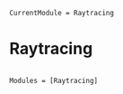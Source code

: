 ```@meta
CurrentModule = Raytracing
```

# Raytracing

```@index
```

```@autodocs
Modules = [Raytracing]
```
